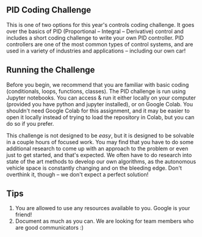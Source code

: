 ## PID Coding Challenge
This is one of two options for this year's controls coding challenge. It goes over the basics of PID (Proportional – Integral – Derivative) control and includes a short coding challenge to write your
own PID controller. PID controllers are one of the most common types of control systems, and are used in a variety of industries and applications – including our 
own car!

## Running the Challenge
Before you begin, we recommend that you are familiar with basic coding (conditionals, loops, functions, classes). 
The PID challenge is run using Jupyter notebooks. You can access & run it either locally on your computer (provided you have python and jupyter installed), or on Google Colab. You shouldn't need Google Colab for this assignment, and it may be easier to open it locally instead of trying to load the repository in Colab, but you can do so if you prefer.

This challenge is not designed to be _easy_, but it is designed to be solvable in a couple hours of focused work. You 
may find that you have to do some additional research to come up with an approach to the problem or even just to get 
started, and that's expected. We often have to do research into state of the art methods
to develop our own algorithms, as the autonomous vehicle space is constantly changing and on 
the bleeding edge. Don't overthink it, though – we don't expect a perfect solution! 

## Tips
1. You are allowed to use any resources available to you. Google is your friend!
2. Document as much as you can. We are looking for team members who are good communicators :)
